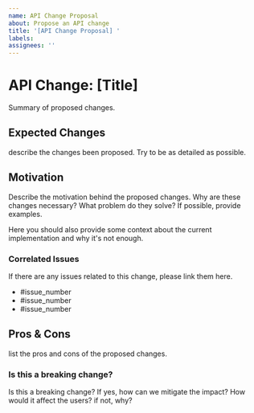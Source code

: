 ```yaml
---
name: API Change Proposal
about: Propose an API change
title: '[API Change Proposal] '
labels:
assignees: ''
---
```


# API Change: [Title]

Summary of proposed changes.

## Expected Changes

describe the changes been proposed. Try to be as detailed as possible.

## Motivation

Describe the motivation behind the proposed changes. Why are these changes necessary? What problem do they solve? If possible, provide examples.

Here you should also provide some context about the current implementation and why it's not enough.

### Correlated Issues

If there are any issues related to this change, please link them here.

- \#issue_number
- \#issue_number
- \#issue_number

## Pros & Cons

list the pros and cons of the proposed changes.

### Is this a breaking change?

Is this a breaking change? If yes, how can we mitigate the impact? How would it affect the users?
if not, why?
